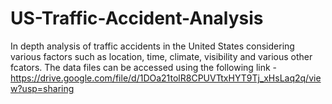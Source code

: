 # US-Traffic-Accident-Analysis
In depth analysis of traffic accidents in the United States considering various factors such as location, time, climate, visibility and various other fcators.
The data files can be accessed using the following link - https://drive.google.com/file/d/1DOa21tolR8CPUVTtxHYT9Tj_xHsLaq2q/view?usp=sharing
